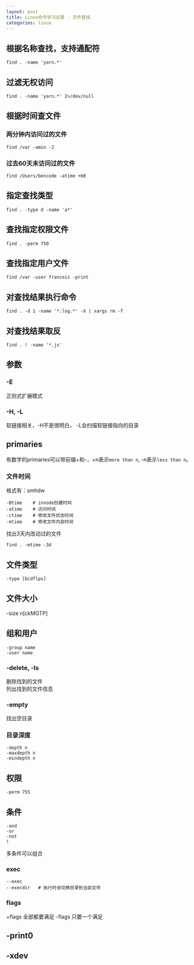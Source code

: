 ```yaml
---
layout: post
title: Linux命令学习记录 - 文件查找
categories: linux
---
```


## 根据名称查找，支持通配符

```
find . -name 'yarn.*'
```

## 过滤无权访问

```
find . -name 'yarn.*' 2>/dev/null
```

## 根据时间查文件


### 两分钟内访问过的文件

```
find /var -amin -2
```


### 过去60天未访问过的文件

```
find /Users/bencode -atime +60
```


## 指定查找类型

```
find . -type d -name 'a*'
```

## 查找指定权限文件

```
find . -perm 750
```

## 查找指定用户文件

```
find /var -user francois -print
```

## 对查找结果执行命令

```
find . -d 1 -name '*.log.*' -X | xargs rm -f
```

## 对查找结果取反

```
find . ! -name '*.js'
```


## 参数


### -E

正则式扩展模式

### -H, -L

软链接相关，-H不是很明白， -L会扫描软链接指向的目录


## primaries


有数字的primaries可以带前缀+和-，+n表示`more than n`, -n表示`less than n`。


### 文件时间


格式有：smhdw

```
-Btime    # innode创建时间
-atime    # 访问时间
-ctime    # 修改文件状态时间
-mtime    # 修改文件内容时间
```

找出3天内改动过的文件

```
find . -mtime -3d
```


## 文件类型

```
-type [bcdflps]
```


## 文件大小

-size n[ckMGTP]


## 组和用户


```
-group name
-user name
```


### -delete, -ls

删除找到的文件  
列出找到的文件信息


### -empty

找出空目录


### 目录深度

```
-depth n
-maxdepth n
-mindepth n
```


## 权限

```
-perm 755
```

## 条件

```
-and
-or
-not
!
```

多条件可以组合


### exec

```
--exec
--execdir   # 执行时会切换目录到当前文件
```

### flags

+flags 全部都要满足
-flags 只要一个满足


## -print0
## -xdev
